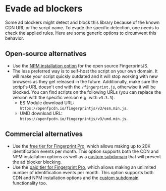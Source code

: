 # Evade ad blockers

Some ad blockers might detect and block this library because of the known CDN URL or the script name.
To evade the specific detection, one needs to check the applied rules.
Here are some generic options to circumvent this behavior.

## Open-source alternatives
- Use the [NPM installation option](https://github.com/fingerprintjs/fingerprintjs/blob/master/docs/api.md#webpackrollupnpmyarn) for the open source FingerprintJS.
- The less preferred way is to self-host the script on your own domain. It will make your script quickly outdated and it will stop working with new browsers as they get released in the future. Additionally, make sure the script's URL doesn't end with the `/fingerprint.js`, otherwise it will be blocked.
You can find scripts on the following URLs (you can replace the version with the specific version e.g. with `v3.3.3`).
  - ES Module download URL: `https://openfpcdn.io/fingerprintjs/v3/esm.min.js`.
  - UMD download URL: `https://openfpcdn.io/fingerprintjs/v3/umd.min.js`.

## Commercial alternatives
- Use the [free tier for Fingerprint Pro](https://dashboard.fingerprint.com/signup), which allows making up to 20K identification events per month. This option supports both the CDN and NPM installation options as well as a [custom subdomain](https://dev.fingerprint.com/docs/subdomain-integration) that will prevent the ad blocker blocking.
- Use the [paid tier for Fingerprint Pro](https://dashboard.fingerprint.com/signup), which allows making an unlimited number of identification events per month. This option supports both CDN and NPM installation options and the [custom subdomain](https://dev.fingerprint.com/docs/subdomain-integration) functionality too.
